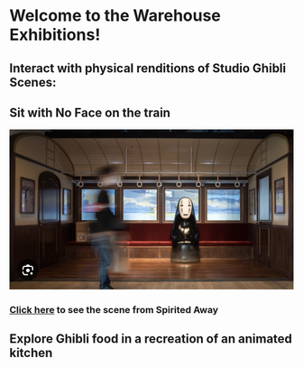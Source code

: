 # Welcome to the Warehouse Exhibitions!

## Interact with physical renditions of Studio Ghibli Scenes:

## Sit with No Face on the train
![No Face Park](park-noface.png)
<br>
### [Click here]() to see the scene from Spirited Away

## Explore Ghibli food in a recreation of an animated kitchen

